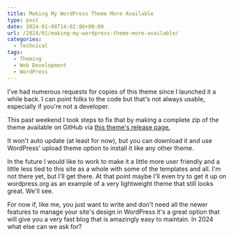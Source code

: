 ```yaml
---
title: Making My WordPress Theme More Available
type: post
date: 2024-01-08T14:02:06+00:00
url: /2024/01/making-my-wordpress-theme-more-available/
categories:
  - Technical
tags:
  - Theming
  - Web Development
  - WordPress
---
```


I've had numerous requests for copies of this theme since I launched it a while back. I can point folks to the code but that's not always usable, especially if you're not a developer.

This past weekend I took steps to fix that by making a complete zip of the theme available on GitHub via [this theme's release page.][1]

It won't auto update (at least for now), but you can download it and use WordPress' upload theme option to install it like any other theme.

In the future I would like to work to make it a little more user friendly and a little less tied to this site as a whole with some of the templates and all. I'm not there yet, but I'll get there. At that point maybe I'll even try to get it up on wordpress.org as an example of a very lightweight theme that still looks great. We'll see.

For now if, like me, you just want to write and don't need all the newer features to manage your site's design in WordPress it's a great option that will give you a very fast blog that is amazingly easy to maintain. In 2024 what else can we ask for?

 [1]: https://github.com/ChrisWiegman/chriswiegman-theme/releases
